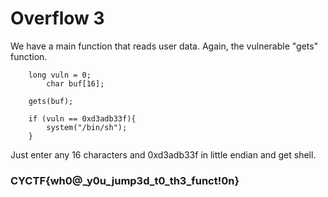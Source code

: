 # Overflow 3
We have a main function that reads user data. Again, the vulnerable "gets" function.
```
	long vuln = 0;
        char buf[16];

	gets(buf);

	if (vuln == 0xd3adb33f){
		system("/bin/sh");
	}
```
Just enter any 16 characters and 0xd3adb33f in little endian and get shell.  
### CYCTF{wh0@_y0u_jump3d_t0_th3_funct!0n}
